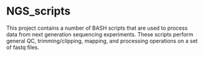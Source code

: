 NGS_scripts
===========

This project contains a number of BASH scripts that are used to process data
from next generation sequencing experiments. These scripts perform general
QC, trimming/clipping, mapping, and processing operations on a set of fastq files.

